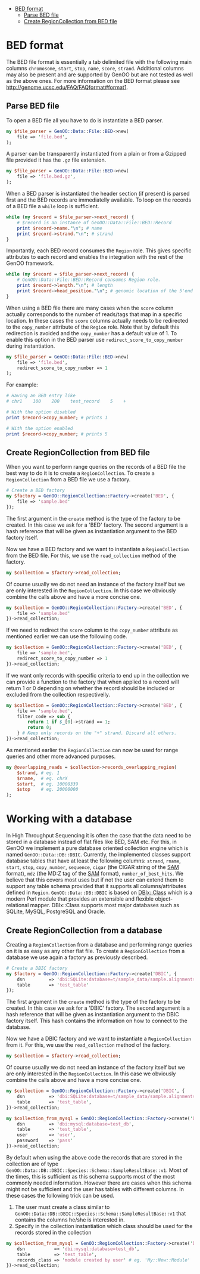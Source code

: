 - [BED format](#bed-format)
    - [Parse BED file](#parse-bed-file)
    - [Create RegionCollection from BED file](#create-regioncollection-from-bed-file)

# BED format
The BED file format is essentially a tab delimited file with the following main columns `chromosome`, `start`, `stop`, `name`, `score`, `strand`.
Additional columns may also be present and are supported by GenOO but are not tested as well as the above ones.
For more information on the BED format please see http://genome.ucsc.edu/FAQ/FAQformat#format1.

## Parse BED file
To open a BED file all you have to do is instantiate a BED parser.
```perl
my $file_parser = GenOO::Data::File::BED->new(
    file => 'file.bed',
);
```
A parser can be transparently instantiated from a plain or from a Gzipped file provided it has the `.gz` file extension.
```perl
my $file_parser = GenOO::Data::File::BED->new(
    file => 'file.bed.gz',
);
```

When a BED parser is instantiated the header section (if present) is parsed first and the BED records are immediatelly available.
To loop on the records of a BED file a `while` loop is sufficient.
```perl
while (my $record = $file_parser->next_record) {
    # $record is an instance of GenOO::Data::File::BED::Record
    print $record->name."\n"; # name
    print $record->strand."\n"; # strand
}
```

Importantly, each BED record consumes the `Region` role. This gives specific attributes to each record and enables the integration with the rest of the GenOO framework.
```perl
while (my $record = $file_parser->next_record) {
    # GenOO::Data::File::BED::Record consumes Region role.
    print $record->length."\n"; # length
    print $record->head_position."\n"; # genomic location of the 5'end of the read
}
```

When using a BED file there are many cases when the `score` column actually corresponds to the number of reads/tags that map in a specific location. In these cases the `score` columns actually needs to be redirected to the `copy_number` attribute of the `Region` role. Note that by default this redirection is avoided and the `copy_number` has a default value of 1.
To enable this option in the BED parser use `redirect_score_to_copy_number` during instantiation.
```perl
my $file_parser = GenOO::Data::File::BED->new(
    file => 'file.bed',
    redirect_score_to_copy_number => 1
);
```

For example:
```perl
# Having an BED entry like
# chr1    100    200    test_record    5    +

# With the option disabled
print $record->copy_number; # prints 1

# With the option enabled
print $record->copy_number; # prints 5
```

## Create RegionCollection from BED file
When you want to perform range queries on the records of a BED file the best way to do it is to create a `RegionCollection`.
To create a `RegionCollection` from a BED file we use a factory.

```perl
# Create a BED factory
my $factory = GenOO::RegionCollection::Factory->create('BED', {
    file => 'sample.bed'
});
```
The first argument in the `create` method is the type of the factory to be created. In this case we ask for a 'BED' factory. The second argument is a hash reference that will be given as instantiation argument to the BED factory itself.

Now we have a BED factory and we want to instantiate a `RegionCollection` from the BED file. For this, we use the `read_collection` method of the factory.
```perl
my $collection = $factory->read_collection;
```

Of course usually we do not need an instance of the factory itself but we are only interested in the `RegionCollection`. In this case we obviously combine the calls above and have a more concise one.
```perl
my $collection = GenOO::RegionCollection::Factory->create('BED', {
    file => 'sample.bed'
})->read_collection;
```

If we need to redirect the `score` column to the `copy_number` attribute as mentioned earlier we can use the following code.
```perl
my $collection = GenOO::RegionCollection::Factory->create('BED', {
    file => 'sample.bed',
    redirect_score_to_copy_number => 1
})->read_collection;

```
If we want only records with specific criteria to end up in the collection we can provide a function to the factory that when applied to a record will return 1 or 0 depending on whether the record should be included or excluded from the collection respectivelly.
```perl
my $collection = GenOO::RegionCollection::Factory->create('BED', {
    file => 'sample.bed',
    filter_code => sub {
        return 1 if $_[0]->strand == 1;
        return 0;
    } # Keep only records on the "+" strand. Discard all others.
})->read_collection;
```

As mentioned earlier the `RegionCollection` can now be used for range queries and other more advanced purposes.
```perl
my @overlapping_reads = $collection->records_overlapping_region(
    $strand, # eg. 1
    $rname,  # eg. chrX
    $start,  # eg. 10000339
    $stop    # eg. 20000000
);
```


# Working with a database
In High Throughput Sequencing it is often the case that the data need to be stored in a database instead of flat files like BED, SAM etc. For this, in GenOO we implement a pure database oriented collection engine which is named `GenOO::Data::DB::DBIC`. Currently, the implemented classes support database tables that have at least the following columns: `strand`, `rname`, `start`, `stop`, `copy_number`, `sequence`, `cigar` (the CIGAR string of the [SAM](http://samtools.sourceforge.net/SAM1.pdf) format), `mdz` (the MD:Z tag of the [SAM](http://samtools.sourceforge.net/SAM1.pdf) format), `number_of_best_hits`. We believe that this covers most uses but if not the user can extend them to support any table schema provided that it supports all columns/attributes defined in `Region`. `GenOO::Data::DB::DBIC` is based on [DBIx::Class](http://search.cpan.org/~ribasushi/DBIx-Class-0.08250/lib/DBIx/Class/Manual/DocMap.pod) which is a modern Perl module that provides an extensible and flexible object-relational mapper. DBIx::Class supports most major databases such as SQLite, MySQL, PostgreSQL and Oracle.


## Create RegionCollection from a database
Creating a `RegionCollection` from a database and performing range queries on it is as easy as any other flat file.
To create a `RegionCollection` from a database we use again a factory as previously described.

```perl
# Create a DBIC factory
my $factory = GenOO::RegionCollection::Factory->create('DBIC', {
    dsn         => 'dbi:SQLite:database=t/sample_data/sample.alignments.sqlite.db',
    table       => 'test_table'
});

```
The first argument in the `create` method is the type of the factory to be created. In this case we ask for a 'DBIC' factory. The second argument is a hash reference that will be given as instantiation argument to the DBIC factory itself. This hash contains the information on how to connect to the database.

Now we have a DBIC factory and we want to instantiate a `RegionCollection` from it. For this, we use the `read_collection` method of the factory.
```perl
my $collection = $factory->read_collection;
```

Of course usually we do not need an instance of the factory itself but we are only interested in the `RegionCollection`. In this case we obviously combine the calls above and have a more concise one.
```perl
my $collection = GenOO::RegionCollection::Factory->create('DBIC', {
    dsn         => 'dbi:SQLite:database=t/sample_data/sample.alignments.sqlite.db',
    table       => 'test_table',
})->read_collection;

my $collection_from_mysql = GenOO::RegionCollection::Factory->create('DBIC', {
    dsn         => 'dbi:mysql:database=test_db',
    table       => 'test_table',
    user        => 'user',
    password    => 'pass'
})->read_collection;

```

By default when using the above code the records that are stored in the collection are of type `GenOO::Data::DB::DBIC::Species::Schema::SampleResultBase::v1`. Most of the times, this is sufficient as this schema supports most of the most commonly needed information. However there are cases when this schema might not be sufficient and the user has tables with different columns. In these cases the following trick can be used.

1. The user must create a class similar to `GenOO::Data::DB::DBIC::Species::Schema::SampleResultBase::v1` that contains the columns he/she is interested in.
2. Specify in the collection instantiation which class should be used for the records stored in the collection

```perl
my $collection_from_mysql = GenOO::RegionCollection::Factory->create('DBIC', {
    dsn           => 'dbi:mysql:database=test_db',
    table         => 'test_table',
    records_class => 'module created by user' # eg. 'My::New::Module'
})->read_collection;
```


